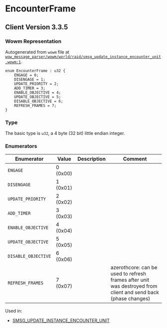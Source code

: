 # EncounterFrame

## Client Version 3.3.5

### Wowm Representation

Autogenerated from `wowm` file at [`wow_message_parser/wowm/world/raid/smsg_update_instance_encounter_unit.wowm:1`](https://github.com/gtker/wow_messages/tree/main/wow_message_parser/wowm/world/raid/smsg_update_instance_encounter_unit.wowm#L1).

```rust,ignore
enum EncounterFrame : u32 {
    ENGAGE = 0;
    DISENGAGE = 1;
    UPDATE_PRIORITY = 2;
    ADD_TIMER = 3;
    ENABLE_OBJECTIVE = 4;
    UPDATE_OBJECTIVE = 5;
    DISABLE_OBJECTIVE = 6;
    REFRESH_FRAMES = 7;
}
```
### Type
The basic type is `u32`, a 4 byte (32 bit) little endian integer.
### Enumerators
| Enumerator | Value  | Description | Comment |
| --------- | -------- | ----------- | ------- |
| `ENGAGE` | 0 (0x00) |  |  |
| `DISENGAGE` | 1 (0x01) |  |  |
| `UPDATE_PRIORITY` | 2 (0x02) |  |  |
| `ADD_TIMER` | 3 (0x03) |  |  |
| `ENABLE_OBJECTIVE` | 4 (0x04) |  |  |
| `UPDATE_OBJECTIVE` | 5 (0x05) |  |  |
| `DISABLE_OBJECTIVE` | 6 (0x06) |  |  |
| `REFRESH_FRAMES` | 7 (0x07) |  | azerothcore: can be used to refresh frames after unit was destroyed from client and send back (phase changes) |

Used in:
* [SMSG_UPDATE_INSTANCE_ENCOUNTER_UNIT](smsg_update_instance_encounter_unit.md)

